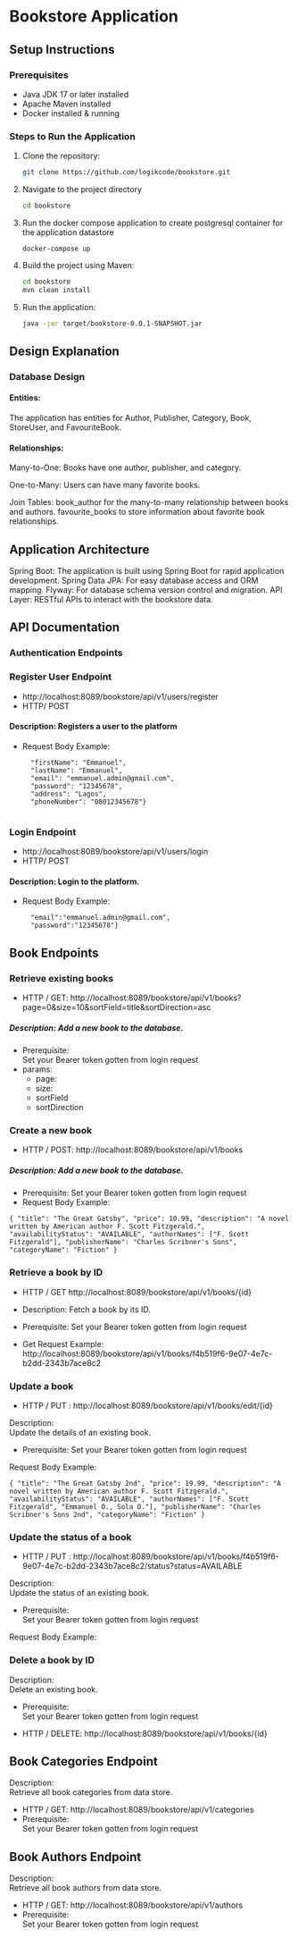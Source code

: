 # Bookstore Application

## Setup Instructions

### Prerequisites
- Java JDK 17 or later installed
- Apache Maven installed
- Docker installed & running

### Steps to Run the Application
1. Clone the repository:
   ```bash
   git clone https://github.com/logikcode/bookstore.git
2. Navigate to the project directory
   ```bash
   cd bookstore
3. Run the docker compose application to create postgresql container for the application datastore
   ```
   docker-compose up
4. Build the project using Maven:
   ```bash
   cd bookstore
   mvn clean install
   
5. Run the application:
   ```bash
   java -jar target/bookstore-0.0.1-SNAPSHOT.jar

## Design Explanation
### Database Design
#### Entities: 
The application has entities for Author, Publisher, Category, Book, StoreUser, and FavouriteBook.
#### Relationships:
Many-to-One: Books have one author, publisher, and category.

One-to-Many: Users can have many favorite books.

Join Tables:
book_author for the many-to-many relationship between books and authors.
favourite_books to store information about favorite book relationships.

## Application Architecture
Spring Boot: The application is built using Spring Boot for rapid application development.
Spring Data JPA: For easy database access and ORM mapping.
Flyway: For database schema version control and migration.
API Layer: RESTful APIs to interact with the bookstore data.

## API Documentation
### Authentication Endpoints
### Register User Endpoint
- http://localhost:8089/bookstore/api/v1/users/register
- HTTP/ POST
#### Description: Registers a user to the platform
  - Request Body Example:
    ```{
      "firstName": "Emmanuel",
      "lastName": "Emmanuel",
      "email": "emmanuel.admin@gmail.com",
      "password": "12345678",
      "address": "Lagos",
      "phoneNumber": "08012345678"}


### Login Endpoint
- http://localhost:8089/bookstore/api/v1/users/login
- HTTP/ POST
#### Description: Login to the platform.
- Request Body Example:
  ``` {
    "email":"emmanuel.admin@gmail.com",
    "password":"12345678"}

## Book Endpoints

### Retrieve existing books

- HTTP / GET: http://localhost:8089/bookstore/api/v1/books?page=0&size=10&sortField=title&sortDirection=asc
##### Description: Add a new book to the database.
- Prerequisite: <br> Set your Bearer token gotten from login request
- params:
    - page: 
    - size: 
    - sortField
    - sortDirection


### Create a new book

- HTTP / POST: http://localhost:8089/bookstore/api/v1/books
##### Description: Add a new book to the database.
- Prerequisite: Set your Bearer token gotten from login request
- Request Body Example:

`
{
"title": "The Great Gatsby",
"price": 10.99,
"description": "A novel written by American author F. Scott Fitzgerald.",
"availabilityStatus": "AVAILABLE",
"authorNames": ["F. Scott Fitzgerald"],
"publisherName": "Charles Scribner's Sons",
"categoryName": "Fiction"
}
`
### Retrieve a book by ID

- HTTP / GET http://localhost:8089/bookstore/api/v1/books/{id}

- Description: Fetch a book by its ID.
- Prerequisite: Set your Bearer token gotten from login request
- Get Request Example:<br>
  http://localhost:8089/bookstore/api/v1/books/f4b519f6-9e07-4e7c-b2dd-2343b7ace8c2

### Update a book

- HTTP / PUT : http://localhost:8089/bookstore/api/v1/books/edit/{id}

Description: <br> Update the details of an existing book.
- Prerequisite: Set your Bearer token gotten from login request

Request Body Example:<br>

`
{
"title": "The Great Gatsby 2nd",
"price": 19.99,
"description": "A novel written by American author F. Scott Fitzgerald.",
"availabilityStatus": "AVAILABLE",
"authorNames": ["F. Scott Fitzgerald", "Emmanuel O., Sola O."],
"publisherName": "Charles Scribner's Sons 2nd",
"categoryName": "Fiction"
}
`
### Update the status of a book

- HTTP / PUT : http://localhost:8089/bookstore/api/v1/books/f4b519f6-9e07-4e7c-b2dd-2343b7ace8c2/status?status=AVAILABLE

Description: <br> Update the status of an existing book.
- Prerequisite: <br> Set your Bearer token gotten from login request

Request Body Example:<br>

### Delete a book by ID
Description: <br> Delete an existing book.
- Prerequisite: <br> Set your Bearer token gotten from login request

- HTTP / DELETE: http://localhost:8089/bookstore/api/v1/books/{id}

## Book Categories Endpoint
Description: <br>Retrieve all book categories from data store.
- HTTP / GET: http://localhost:8089/bookstore/api/v1/categories
- Prerequisite: <br> Set your Bearer token gotten from login request


## Book Authors Endpoint
Description: <br>Retrieve all book authors from data store.
- HTTP / GET: http://localhost:8089/bookstore/api/v1/authors
- Prerequisite: <br> Set your Bearer token gotten from login request
